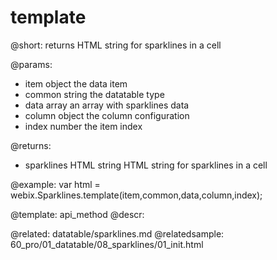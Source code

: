 template
=============

@short:
	returns HTML string for sparklines in a cell 

@params:

- item			object			the data item
- common		string			the datatable type
- data			array			an array with sparklines data
- column		object			the column configuration
- index			number			the item index

@returns:

- sparklines		HTML string			HTML string for sparklines in a cell 

@example:
var html = webix.Sparklines.template(item,common,data,column,index);


@template:	api_method
@descr:

@related:
	datatable/sparklines.md
@relatedsample:
	60_pro/01_datatable/08_sparklines/01_init.html